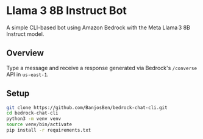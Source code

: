 # Llama 3 8B Instruct Bot

A simple CLI-based bot using Amazon Bedrock with the Meta Llama 3 8B Instruct model.

## Overview

Type a message and receive a response generated via Bedrock's `/converse` API in `us-east-1`.

## Setup

```bash
git clone https://github.com/BanjosBen/bedrock-chat-cli.git
cd bedrock-chat-cli
python3 -m venv venv
source venv/bin/activate
pip install -r requirements.txt

